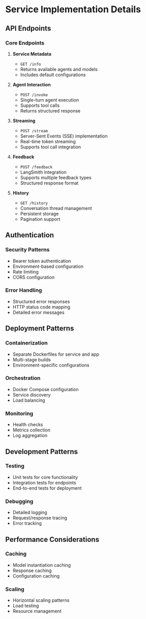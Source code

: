 # Service Implementation Details

## API Endpoints

### Core Endpoints
1. **Service Metadata**
   - `GET /info`
   - Returns available agents and models
   - Includes default configurations

2. **Agent Interaction**
   - `POST /invoke`
   - Single-turn agent execution
   - Supports tool calls
   - Returns structured response

3. **Streaming**
   - `POST /stream`
   - Server-Sent Events (SSE) implementation
   - Real-time token streaming
   - Supports tool call integration

4. **Feedback**
   - `POST /feedback`
   - LangSmith integration
   - Supports multiple feedback types
   - Structured response format

5. **History**
   - `GET /history`
   - Conversation thread management
   - Persistent storage
   - Pagination support

## Authentication

### Security Patterns
- Bearer token authentication
- Environment-based configuration
- Rate limiting
- CORS configuration

### Error Handling
- Structured error responses
- HTTP status code mapping
- Detailed error messages

## Deployment Patterns

### Containerization
- Separate Dockerfiles for service and app
- Multi-stage builds
- Environment-specific configurations

### Orchestration
- Docker Compose configuration
- Service discovery
- Load balancing

### Monitoring
- Health checks
- Metrics collection
- Log aggregation

## Development Patterns

### Testing
- Unit tests for core functionality
- Integration tests for endpoints
- End-to-end tests for deployment

### Debugging
- Detailed logging
- Request/response tracing
- Error tracking

## Performance Considerations

### Caching
- Model instantiation caching
- Response caching
- Configuration caching

### Scaling
- Horizontal scaling patterns
- Load testing
- Resource management
